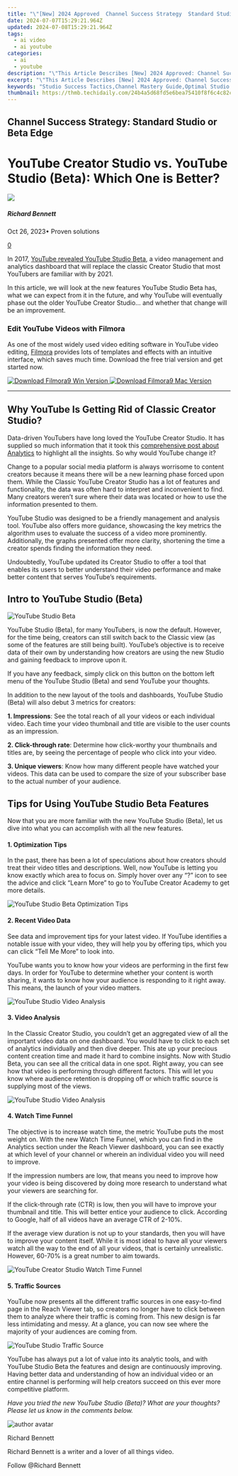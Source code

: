 ```yaml
---
title: "\"[New] 2024 Approved  Channel Success Strategy  Standard Studio or Beta Edge\""
date: 2024-07-07T15:29:21.964Z
updated: 2024-07-08T15:29:21.964Z
tags:
  - ai video
  - ai youtube
categories:
  - ai
  - youtube
description: "\"This Article Describes [New] 2024 Approved: Channel Success Strategy: Standard Studio or Beta Edge\""
excerpt: "\"This Article Describes [New] 2024 Approved: Channel Success Strategy: Standard Studio or Beta Edge\""
keywords: "Studio Success Tactics,Channel Mastery Guide,Optimal Studio Choice,Beta Testing Benefits,Edgy Production Strategies,Content Creation Edge,Marketing for Studios"
thumbnail: https://thmb.techidaily.com/24b4a5d68fd5e6bea75410f8f6c4c82cdd5bcbea33115cb8218e3e0a99c10ef2.jpg
---
```


## Channel Success Strategy: Standard Studio or Beta Edge

# YouTube Creator Studio vs. YouTube Studio (Beta): Which One is Better?

![](https://images.wondershare.com/filmora/article-images/richard-bennett.jpg)

##### Richard Bennett

 Oct 26, 2023• Proven solutions

[0](#commentsBoxSeoTemplate)

In 2017, [YouTube revealed YouTube Studio Beta](https://www.adweek.com/digital/youtube-vidcon-creators-2/), a video management and analytics dashboard that will replace the classic Creator Studio that most YouTubers are familiar with by 2021\.

In this article, we will look at the new features YouTube Studio Beta has, what we can expect from it in the future, and why YouTube will eventually phase out the older YouTube Creator Studio… and whether that change will be an improvement.

### Edit YouTube Videos with Filmora

As one of the most widely used video editing software in YouTube video editing, [Filmora](https://tools.techidaily.com/wondershare/filmora/download/) provides lots of templates and effects with an intuitive interface, which saves much time. Download the free trial version and get started now.

[![Download Filmora9 Win Version](https://images.wondershare.com/filmora/guide/download-btn-win.jpg) ](https://tools.techidaily.com/wondershare/filmora/download/) [![Download Filmora9 Mac Version](https://images.wondershare.com/filmora/guide/download-btn-mac.jpg) ](https://tools.techidaily.com/wondershare/filmora/download/)

---

## Why YouTube Is Getting Rid of Classic Creator Studio?

Data-driven YouTubers have long loved the YouTube Creator Studio. It has supplied so much information that it took this [comprehensive post about Analytics](https://tools.techidaily.com/wondershare/filmora/download/) to highlight all the insights. So why would YouTube change it?

Change to a popular social media platform is always worrisome to content creators because it means there will be a new learning phase forced upon them. While the Classic YouTube Creator Studio has a lot of features and functionality, the data was often hard to interpret and inconvenient to find. Many creators weren’t sure where their data was located or how to use the information presented to them.

YouTube Studio was designed to be a friendly management and analysis tool. YouTube also offers more guidance, showcasing the key metrics the algorithm uses to evaluate the success of a video more prominently. Additionally, the graphs presented offer more clarity, shortening the time a creator spends finding the information they need.

Undoubtedly, YouTube updated its Creator Studio to offer a tool that enables its users to better understand their video performance and make better content that serves YouTube’s requirements.

## Intro to YouTube Studio (Beta)

![YouTube Studio Beta](https://images.wondershare.com/filmora/article-images/youtube-studio-beta.jpg)

YouTube Studio (Beta), for many YouTubers, is now the default. However, for the time being, creators can still switch back to the Classic view (as some of the features are still being built). YouTube’s objective is to receive data of their own by understanding how creators are using the new Studio and gaining feedback to improve upon it.

If you have any feedback, simply click on this button on the bottom left menu of the YouTube Studio (Beta) and send YouTube your thoughts.

In addition to the new layout of the tools and dashboards, YouTube Studio (Beta) will also debut 3 metrics for creators:

**1\. Impressions**: See the total reach of all your videos or each individual video. Each time your video thumbnail and title are visible to the user counts as an impression.

**2\. Click-through rate**: Determine how click-worthy your thumbnails and titles are, by seeing the percentage of people who click into your video.

**3\. Unique viewers**: Know how many different people have watched your videos. This data can be used to compare the size of your subscriber base to the actual number of your audience.

## Tips for Using YouTube Studio Beta Features

Now that you are more familiar with the new YouTube Studio (Beta), let us dive into what you can accomplish with all the new features.

#### 1. Optimization Tips

In the past, there has been a lot of speculations about how creators should treat their video titles and descriptions. Well, now YouTube is letting you know exactly which area to focus on. Simply hover over any “?” icon to see the advice and click “Learn More” to go to YouTube Creator Academy to get more details.

![YouTube Studio Beta Optimization Tips](https://images.wondershare.com/filmora/article-images/youtube-studio-beta-optimization.jpg)

#### 2. Recent Video Data

See data and improvement tips for your latest video. If YouTube identifies a notable issue with your video, they will help you by offering tips, which you can click “Tell Me More” to look into.

YouTube wants you to know how your videos are performing in the first few days. In order for YouTube to determine whether your content is worth sharing, it wants to know how your audience is responding to it right away. This means, the launch of your video matters.

![YouTube Studio Video Analysis](https://images.wondershare.com/filmora/article-images/youtube-studio-beta-recent-video-data.jpg)

#### 3. Video Analysis

In the Classic Creator Studio, you couldn’t get an aggregated view of all the important video data on one dashboard. You would have to click to each set of analytics individually and then dive deeper. This ate up your precious content creation time and made it hard to combine insights. Now with Studio Beta, you can see all the critical data in one spot. Right away, you can see how that video is performing through different factors. This will let you know where audience retention is dropping off or which traffic source is supplying most of the views.

![YouTube Studio Video Analysis](https://images.wondershare.com/filmora/article-images/youtube-studio-beta-video-analysis.jpg)

#### 4. Watch Time Funnel

The objective is to increase watch time, the metric YouTube puts the most weight on. With the new Watch Time Funnel, which you can find in the Analytics section under the Reach Viewer dashboard, you can see exactly at which level of your channel or wherein an individual video you will need to improve.

If the impression numbers are low, that means you need to improve how your video is being discovered by doing more research to understand what your viewers are searching for.

If the click-through rate (CTR) is low, then you will have to improve your thumbnail and title. This will better entice your audience to click. According to Google, half of all videos have an average CTR of 2-10%.

If the average view duration is not up to your standards, then you will have to improve your content itself. While it is most ideal to have all your viewers watch all the way to the end of all your videos, that is certainly unrealistic. However, 60-70% is a great number to aim towards.

![YouTube Creator Studio Watch Time Funnel](https://images.wondershare.com/filmora/article-images/youtube-studio-beta-watch-time-funnel.jpg)

#### 5. Traffic Sources

YouTube now presents all the different traffic sources in one easy-to-find page in the Reach Viewer tab, so creators no longer have to click between them to analyze where their traffic is coming from. This new design is far less intimidating and messy. At a glance, you can now see where the majority of your audiences are coming from.

![YouTube Studio Traffic Source](https://images.wondershare.com/filmora/article-images/youtube-studio-traffic-source.jpg)

YouTube has always put a lot of value into its analytic tools, and with YouTube Studio Beta the features and design are continuously improving. Having better data and understanding of how an individual video or an entire channel is performing will help creators succeed on this ever more competitive platform.

_Have you tried the new YouTube Studio (Beta)? What are your thoughts? Please let us know in the comments below._

![author avatar](https://images.wondershare.com/filmora/article-images/richard-bennett.jpg)

Richard Bennett

Richard Bennett is a writer and a lover of all things video.

Follow @Richard Bennett


<ins class="adsbygoogle"
     style="display:block"
     data-ad-format="autorelaxed"
     data-ad-client="ca-pub-7571918770474297"
     data-ad-slot="1223367746"></ins>



<ins class="adsbygoogle"
     style="display:block"
     data-ad-client="ca-pub-7571918770474297"
     data-ad-slot="8358498916"
     data-ad-format="auto"
     data-full-width-responsive="true"></ins>


